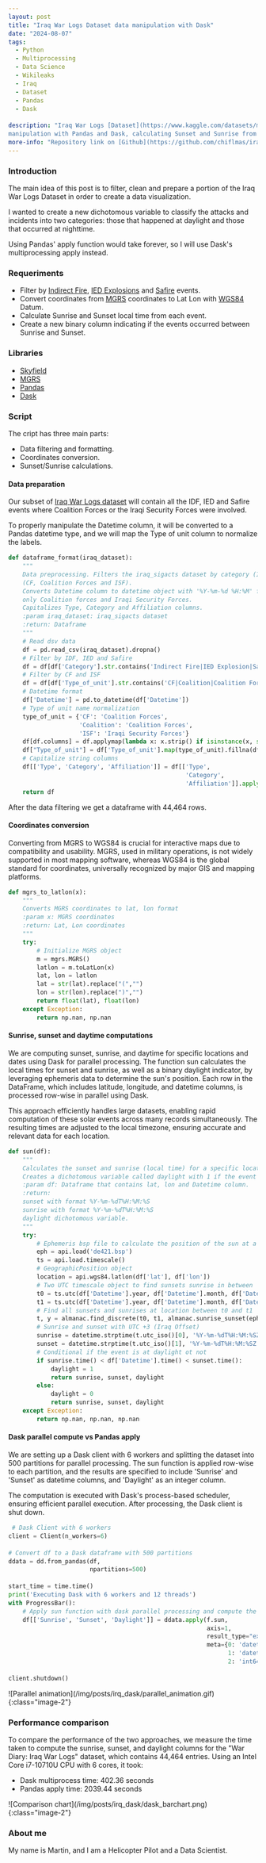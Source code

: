 ```yaml
---
layout: post
title: "Iraq War Logs Dataset data manipulation with Dask"
date: "2024-08-07"
tags: 
  - Python
  - Multiprocessing
  - Data Science
  - Wikileaks
  - Iraq
  - Dataset
  - Pandas
  - Dask

description: "Iraq War Logs [Dataset](https://www.kaggle.com/datasets/martinmateo/iraq-war-logs) data 
manipulation with Pandas and Dask, calculating Sunset and Sunrise from MGRS coordinates."  
more-info: "Repository link on [Github](https://github.com/chiflmas/iraq_viz)"
---
```


### Introduction

The main idea of this post is to filter, clean and prepare a portion of the Iraq War Logs Dataset in order to
create a data visualization.

I wanted to create a new dichotomous variable to classify the attacks and incidents into two categories: those that happened 
at daylight and those that occurred at nighttime.

Using Pandas' apply function would take forever, so I will use Dask's multiprocessing apply instead.

### Requeriments

- Filter by [Indirect Fire](https://en.wikipedia.org/wiki/Indirect_fire), [IED Explosions](https://en.wikipedia.org/wiki/Improvised_explosive_device) and [Safire](https://en.wikipedia.org/wiki/Surface-to-air_missile) events.
- Convert coordinates from [MGRS](https://en.wikipedia.org/wiki/Military_Grid_Reference_System) coordinates
to Lat Lon with [WGS84](https://en.wikipedia.org/wiki/World_Geodetic_System) Datum.
- Calculate Sunrise and Sunset local time from each event.
- Create a new binary column indicating if the events occurred between Sunrise and Sunset.

### Libraries

- [Skyfield](https://rhodesmill.org/skyfield/)
- [MGRS](https://github.com/hobuinc/mgrs)
- [Pandas](https://pandas.pydata.org/)
- [Dask](https://www.dask.org/)

### Script

The cript has three main parts:

- Data filtering and formatting.
- Coordinates conversion.
- Sunset/Sunrise calculations.

#### Data preparation

Our subset of [Iraq War Logs dataset](https://www.kaggle.com/datasets/martinmateo/iraq-war-logs) will contain all the IDF, IED and Safire
events where Coalition Forces or the Iraqi Security Forces were involved.

To properly manipulate the Datetime column, it will be converted to a Pandas datetime type, and we will map the Type of 
unit column to normalize the labels.

```python
def dataframe_format(iraq_dataset):
    """
    Data preprocessing. Filters the iraq_sigacts dataset by category (Indirect fire, IED and Safire) and by type of unit
    (CF, Coalition Forces and ISF).
    Converts Datetime column to datetime object with '%Y-%m-%d %H:%M' format and maps type of unit column to contain
    only Coalition forces and Iraqi Security Forces.
    Capitalizes Type, Category and Affiliation columns.
    :param iraq_dataset: iraq_sigacts dataset
    :return: Dataframe
    """
    # Read dsv data
    df = pd.read_csv(iraq_dataset).dropna()
    # Filter by IDF, IED and Safire
    df = df[df['Category'].str.contains('Indirect Fire|IED Explosion|Safire')]
    # Filter by CF and ISF
    df = df[df['Type_of_unit'].str.contains('CF|Coalition|Coalition Forces|ISF')]
    # Datetime format
    df['Datetime'] = pd.to_datetime(df['Datetime'])
    # Type of unit name normalization
    type_of_unit = {'CF': 'Coalition Forces',
                    'Coalition': 'Coalition Forces',
                    'ISF': 'Iraqi Security Forces'}
    df[df.columns] = df.applymap(lambda x: x.strip() if isinstance(x, str) else x)
    df["Type_of_unit"] = df['Type_of_unit'].map(type_of_unit).fillna(df['Type_of_unit'])
    # Capitalize string columns
    df[['Type', 'Category', 'Affiliation']] = df[['Type',
                                                  'Category',
                                                  'Affiliation']].apply(lambda x: x.str.capitalize())
    return df
```

After the data filtering we get a dataframe with 44,464 rows.

#### Coordinates conversion

Converting from MGRS to WGS84 is crucial for interactive maps due to compatibility and usability. MGRS, used in military operations, 
is not widely supported in most mapping software, whereas WGS84 is the global standard for coordinates, universally recognized 
by major GIS and mapping platforms.

```python
def mgrs_to_latlon(x):
    """
    Converts MGRS coordinates to lat, lon format
    :param x: MGRS coordinates
    :return: Lat, Lon coordinates
    """
    try:
        # Initialize MGRS object
        m = mgrs.MGRS()
        latlon = m.toLatLon(x)
        lat, lon = latlon
        lat = str(lat).replace("(","")
        lon = str(lon).replace(")","")
        return float(lat), float(lon)
    except Exception:
        return np.nan, np.nan
```

#### Sunrise, sunset and daytime computations


We are computing sunset, sunrise, and daytime for specific locations and dates using Dask for parallel processing. The 
function sun calculates the local times for sunset and sunrise, as well as a binary daylight indicator, by leveraging 
ephemeris data to determine the sun's position. Each row in the DataFrame, which includes latitude, longitude, and datetime 
columns, is processed row-wise in parallel using Dask.

This approach efficiently handles large datasets, enabling rapid 
computation of these solar events across many records simultaneously. The resulting times are adjusted to the local timezone, 
ensuring accurate and relevant data for each location.

```python
def sun(df):
    """
    Calculates the sunset and sunrise (local time) for a specific location (lat, lon) and a specific day.
    Creates a dichotomous variable called daylight with 1 if the event occurred at daylight.
    :param df: Dataframe that contains lat, lon and Datetime column.
    :return:
    sunset with format %Y-%m-%dT%H:%M:%S
    sunrise with format %Y-%m-%dT%H:%M:%S
    daylight dichotomous variable.
    """
    try:
        # Ephemeris bsp file to calculate the position of the sun at a specific location and date.
        eph = api.load('de421.bsp')
        ts = api.load.timescale()
        # GeographicPosition object
        location = api.wgs84.latlon(df['lat'], df['lon'])
        # Two UTC timescale object to find sunsets sunrise in between
        t0 = ts.utc(df['Datetime'].year, df['Datetime'].month, df['Datetime'].day, 0)
        t1 = ts.utc(df['Datetime'].year, df['Datetime'].month, df['Datetime'].day, 23)
        # Find all sunsets and sunrises at location between t0 and t1
        t, y = almanac.find_discrete(t0, t1, almanac.sunrise_sunset(eph, location))
        # Sunrise and sunset with UTC +3 (Iraq Offset)
        sunrise = datetime.strptime(t.utc_iso()[0], '%Y-%m-%dT%H:%M:%SZ') + timedelta(hours=3)
        sunset = datetime.strptime(t.utc_iso()[1], '%Y-%m-%dT%H:%M:%SZ') + timedelta(hours=3)
        # Conditional if the event is at daylight ot not
        if sunrise.time() < df['Datetime'].time() < sunset.time():
            daylight = 1
            return sunrise, sunset, daylight
        else:
            daylight = 0
            return sunrise, sunset, daylight
    except Exception:
        return np.nan, np.nan, np.nan
```

#### Dask parallel compute vs Pandas apply

We are setting up a Dask client with 6 workers and splitting the dataset into 500 partitions for parallel processing. The 
sun function is applied row-wise to each partition, and the results are specified to include 'Sunrise' and 'Sunset' as 
datetime columns, and 'Daylight' as an integer column.

The computation is executed with Dask's process-based scheduler, 
ensuring efficient parallel execution. After processing, the Dask client is shut down.

```python
 # Dask Client with 6 workers
client = Client(n_workers=6)

# Convert df to a Dask dataframe with 500 partitions
ddata = dd.from_pandas(df,
                       npartitions=500)

start_time = time.time()
print('Executing Dask with 6 workers and 12 threads')
with ProgressBar():
    # Apply sun function with dask parallel processing and compute the dask object to get a pandas df.
    df[['Sunrise', 'Sunset', 'Daylight']] = ddata.apply(f.sun,
                                                        axis=1,
                                                        result_type="expand",
                                                        meta={0: 'datetime64[ns]',
                                                              1: 'datetime64[ns]',
                                                              2: 'int64'}).compute(scheduler='processes')

client.shutdown()
```

<span class="image-center">
    ![Parallel animation](/img/posts/irq_dask/parallel_animation.gif){:class="image-2"}
</span>

### Performance comparison

To compare the performance of the two approaches, we measure the time taken to compute the sunrise, sunset, and daylight 
columns for the "War Diary: Iraq War Logs" dataset, which contains 44,464 entries. Using an Intel Core i7-10710U CPU with 
6 cores, it took:

* Dask multiprocess time: 402.36 seconds
* Pandas apply time: 2039.44 seconds

<span class="image-center">
    ![Comparison chart](/img/posts/irq_dask/dask_barchart.png){:class="image-2"}
</span>

### About me

My name is Martin, and I am a Helicopter Pilot and a Data Scientist.